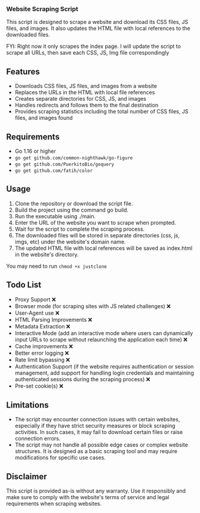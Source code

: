 ### Website Scraping Script

This script is designed to scrape a website and download its CSS files, JS files, and images. It also updates the HTML file with local references to the downloaded files.

FYI: Right now it only scrapes the index page. I will update the script to scrape all URLs, then save each CSS, JS, Img file correspondingly 

## Features

- Downloads CSS files, JS files, and images from a website
- Replaces the URLs in the HTML with local file references
- Creates separate directories for CSS, JS, and images
- Handles redirects and follows them to the final destination
- Provides scraping statistics including the total number of CSS files, JS files, and images found

## Requirements

- Go 1.16 or higher
- `go get github.com/common-nighthawk/go-figure`
- `go get github.com/PuerkitoBio/goquery`
- `go get github.com/fatih/color`

## Usage

1) Clone the repository or download the script file.
2) Build the project using the command go build.
3) Run the executable using ./main.
4) Enter the URL of the website you want to scrape when prompted.
5) Wait for the script to complete the scraping process.
6) The downloaded files will be stored in separate directories (css, js, imgs, etc) under the website's domain name.
7) The updated HTML file with local references will be saved as index.html in the website's directory.

You may need to run `chmod +x justclone`

## Todo List

- Proxy Support ❌
- Browser mode (for scraping sites with JS related challenges) ❌
- User-Agent use ❌
- HTML Parsing Improvements ❌
- Metadata Extraction ❌
- Interactive Mode (add an interactive mode where users can dynamically input URLs to scrape without relaunching the application each time) ❌
- Cache improvements ❌
- Better error logging ❌
- Rate limit bypassing ❌
- Authentication Support (if the website requires authentication or session management, add support for handling login credentials and maintaining authenticated sessions during the scraping process) ❌
- Pre-set cookie(s) ❌

## Limitations

- The script may encounter connection issues with certain websites, especially if they have strict security measures or block scraping activities. In such cases, it may fail to download certain files or raise connection errors.
- The script may not handle all possible edge cases or complex website structures. It is designed as a basic scraping tool and may require modifications for specific use cases.

## Disclaimer

This script is provided as-is without any warranty. Use it responsibly and make sure to comply with the website's terms of service and legal requirements when scraping websites.


